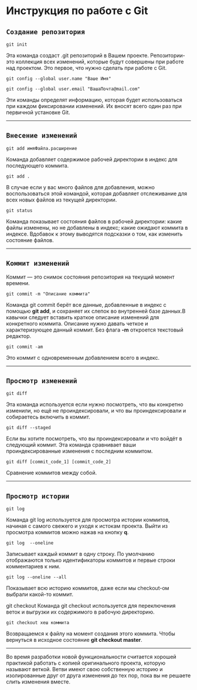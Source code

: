 
# Инструкция по работе с Git

## `Создание репозитория`

    git init 
Эта команда создаст .git репозиторий в Вашем проекте. Репозитории- это коллекция всех изменений, которые будут совершены при работе над проектом. Это первое, что нужно сделать при работе с Git.

    git config --global user.name "Ваше Имя"

    git config --global user.email "ВашаПочта@mail.com"

Эти команды определят информацию, которая будет использоваться при каждом фиксировании изменений. Их вносят всего один раз при первичной установке Git.
___

## `Внесение изменений`


    git add имяФайла.расширение
     
 Команда добавляет содержимое рабочей директории в индекс для последующего коммита.

    git add .
В случае если у вас много файлов для добавления, можно воспользоваться этой командой, которая добавляет отслеживание для всех новых файлов из текущей директории.    

    git status

Команда показывает состояния файлов в рабочей директории: какие файлы изменены, но не добавлены в индекс; какие ожидают коммита в индексе. Вдобавок к этому выводятся подсказки о том, как изменить состояние файлов.
___   

## `Коммит изменений`

Коммит — это снимок состояния репозитория  на текущий момент времени.

    git commit -m "Описание коммита"

Команда git commit берёт все данные, добавленные в индекс с помощью **git add**, и сохраняет их слепок во внутренней базе данных.В кавычки следует вставить краткое описание изменений для конкретного коммита. Описание нужно давать четкое и характеризующее данный коммит. Без флага **-m** откроется текстовый редактор.

    git commit -am
Это коммит с одновременным добавлением всего в индекс. 
___ 
    
## `Просмотр изменений`

    git diff
Эта команда используется если нужно посмотреть, что вы конкретно изменили, но ещё не проиндексировали, и что вы проиндексировали и собираетесь включить в коммит. 

    git diff --staged
Если вы хотите посмотреть, что вы проиндексировали и что войдёт в следующий коммит. Эта команда сравнивает ваши проиндексированные изменения с последним коммитом.

    git diff [commit_code_1] [commit_code_2]
Сравнение коммитов между собой.
___

## `Просмотр истории`
    git log
Команда git log используется для просмотра истории коммитов, начиная с самого свежего и уходя к истокам проекта. Выйти из просмотра коммитов можно нажав на кнопку **q**.

    git log  --oneline
Записывает каждый коммит в одну строку. По умолчанию отображаются только идентификаторы коммитов и первые строки комментариев к ним.

    git log --oneline --all
Показывает всю историю коммитов, даже если мы checkout-oм выбрали какой-то коммит.


git checkout
Команда git checkout используется для переключения веток и выгрузки их содержимого в рабочую директорию.

    git checkout хеш коммита
Возвращаемся к файлу на момент создания этого коммита.
Чтобы вернуться в исходное состояние **git checkout master**.    
___

Во время разработки новой функциональности считается хорошей практикой работать с копией оригинального проекта, которую называют веткой. Ветви имеют свою собственную историю и изолированные друг от друга изменения до тех пор, пока вы не решаете слить изменения вместе.



